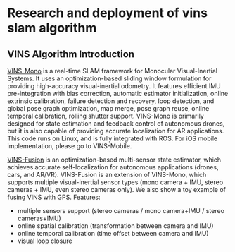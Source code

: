 # Research and deployment of vins slam algorithm

## VINS Algorithm Introduction

[VINS-Mono](https://github.com/HKUST-Aerial-Robotics/VINS-Mono) is a real-time SLAM framework for Monocular Visual-Inertial Systems. It uses an optimization-based sliding window formulation for providing high-accuracy visual-inertial odometry. It features efficient IMU pre-integration with bias correction, automatic estimator initialization, online extrinsic calibration, failure detection and recovery, loop detection, and global pose graph optimization, map merge, pose graph reuse, online temporal calibration, rolling shutter support. VINS-Mono is primarily designed for state estimation and feedback control of autonomous drones, but it is also capable of providing accurate localization for AR applications. This code runs on Linux, and is fully integrated with ROS. For iOS mobile implementation, please go to VINS-Mobile.

[VINS-Fusion](https://github.com/HKUST-Aerial-Robotics/VINS-Fusion) is an optimization-based multi-sensor state estimator, which achieves accurate self-localization for autonomous applications (drones, cars, and AR/VR). VINS-Fusion is an extension of VINS-Mono, which supports multiple visual-inertial sensor types (mono camera + IMU, stereo cameras + IMU, even stereo cameras only). We also show a toy example of fusing VINS with GPS. Features:

- multiple sensors support (stereo cameras / mono camera+IMU / stereo cameras+IMU)
- online spatial calibration (transformation between camera and IMU)
- online temporal calibration (time offset between camera and IMU)
- visual loop closure

##
